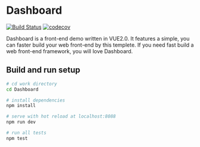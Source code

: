 # Dashboard

[![Build Status](https://travis-ci.org/nightlegend/Dashboard.svg)](https://travis-ci.org/nightlegend/Dashboard) [![codecov](https://codecov.io/gh/nightlegend/Dashboard/branch/master/graph/badge.svg)](https://codecov.io/gh/nightlegend/Dashboard)


Dashboard is a front-end demo written in VUE2.0. It features a simple, you can faster build your web front-end by this templete. If you need fast build a web front-end framework, you will love Dashboard.


## Build and run setup

``` bash
# cd work directory
cd Dashboard

# install dependencies
npm install

# serve with hot reload at localhost:8088
npm run dev

# run all tests
npm test
```